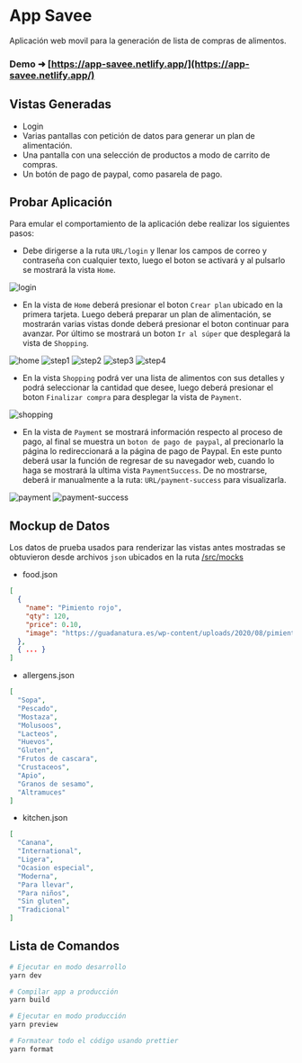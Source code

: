# App Savee

Aplicación web movil para la generación de lista de compras de alimentos.

### Demo &#x279c; [https://app-savee.netlify.app/](https://app-savee.netlify.app/)

## Vistas Generadas

- Login
- Varias pantallas con petición de datos para generar un plan de alimentación.
- Una pantalla con una selección de productos a modo de carrito de compras.
- Un botón de pago de paypal, como pasarela de pago.

## Probar Aplicación

Para emular el comportamiento de la aplicación debe realizar los siguientes pasos:

- Debe dirigerse a la ruta `URL/login` y llenar los campos de correo y contraseña con cualquier texto, luego el boton se activará y al pulsarlo se mostrará la vista `Home`.

![login](./images/login.png)

- En la vista de `Home` deberá presionar el boton `Crear plan` ubicado en la primera tarjeta. Luego deberá preparar un plan de alimentación, se mostrarán varias vistas donde deberá presionar el boton continuar para avanzar. Por último se mostrará un boton `Ir al súper` que desplegará la vista de `Shopping`.

![home](./images/home.png)
![step1](./images/step1.png)
![step2](./images/step2.png)
![step3](./images/step3.png)
![step4](./images/step4.png)

- En la vista `Shopping` podrá ver una lista de alimentos con sus detalles y podrá seleccionar la cantidad que desee, luego deberá presionar el boton `Finalizar compra` para desplegar la vista de `Payment`.

![shopping](./images/cart.png)

- En la vista de `Payment` se mostrará información respecto al proceso de pago, al final se muestra un `boton de pago de paypal`, al precionarlo la página lo redireccionará a la página de pago de Paypal. En este punto deberá usar la función de regresar de su navegador web, cuando lo haga se mostrará la ultima vista `PaymentSuccess`. De no mostrarse, deberá ir manualmente a la ruta: `URL/payment-success` para visualizarla.

![payment](./images/payment.png)
![payment-success](./images/payment-success.png)

## Mockup de Datos

Los datos de prueba usados para renderizar las vistas antes mostradas se obtuvieron desde archivos `json` ubicados en la ruta [/src/mocks](./src/mocks/)

- food.json
```json
[
  {
    "name": "Pimiento rojo",
    "qty": 120,
    "price": 0.10,
    "image": "https://guadanatura.es/wp-content/uploads/2020/08/pimientos-california-rojo.jpg"
  },
  { ... }
]
```

- allergens.json
```json
[
  "Sopa",
  "Pescado",
  "Mostaza",
  "Molusoos",
  "Lacteos",
  "Huevos",
  "Gluten",
  "Frutos de cascara",
  "Crustaceos",
  "Apio",
  "Granos de sesamo",
  "Altramuces"
]
```

- kitchen.json
```json
[
  "Canana",
  "International",
  "Ligera",
  "Ocasion especial",
  "Moderna",
  "Para llevar",
  "Para niños",
  "Sin gluten",
  "Tradicional"
]
```

## Lista de Comandos
```sh
# Ejecutar en modo desarrollo
yarn dev

# Compilar app a producción
yarn build

# Ejecutar en modo producción
yarn preview

# Formatear todo el código usando prettier
yarn format
```
